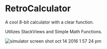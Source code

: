 # RetroCalculator
A cool 8-bit calculator with a clear function.

Utilizes StackViews and Simple Math Functions.

![simulator screen shot oct 14 2016 1 57 24 pm](https://cloud.githubusercontent.com/assets/21269767/19397511/28f7f464-9216-11e6-9441-2feb84e80437.png)
